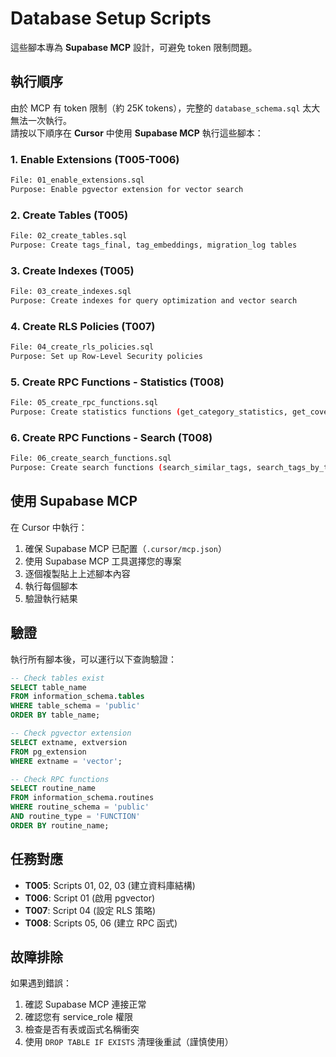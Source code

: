 # Database Setup Scripts

這些腳本專為 **Supabase MCP** 設計，可避免 token 限制問題。

## 執行順序

由於 MCP 有 token 限制（約 25K tokens），完整的 `database_schema.sql` 太大無法一次執行。  
請按以下順序在 **Cursor** 中使用 **Supabase MCP** 執行這些腳本：

### 1. Enable Extensions (T005-T006)
```bash
File: 01_enable_extensions.sql
Purpose: Enable pgvector extension for vector search
```

### 2. Create Tables (T005)
```bash
File: 02_create_tables.sql
Purpose: Create tags_final, tag_embeddings, migration_log tables
```

### 3. Create Indexes (T005)
```bash
File: 03_create_indexes.sql
Purpose: Create indexes for query optimization and vector search
```

### 4. Create RLS Policies (T007)
```bash
File: 04_create_rls_policies.sql
Purpose: Set up Row-Level Security policies
```

### 5. Create RPC Functions - Statistics (T008)
```bash
File: 05_create_rpc_functions.sql
Purpose: Create statistics functions (get_category_statistics, get_coverage_stats, get_top_tags)
```

### 6. Create RPC Functions - Search (T008)
```bash
File: 06_create_search_functions.sql
Purpose: Create search functions (search_similar_tags, search_tags_by_text, check_data_integrity)
```

## 使用 Supabase MCP

在 Cursor 中執行：

1. 確保 Supabase MCP 已配置（`.cursor/mcp.json`）
2. 使用 Supabase MCP 工具選擇您的專案
3. 逐個複製貼上上述腳本內容
4. 執行每個腳本
5. 驗證執行結果

## 驗證

執行所有腳本後，可以運行以下查詢驗證：

```sql
-- Check tables exist
SELECT table_name 
FROM information_schema.tables 
WHERE table_schema = 'public'
ORDER BY table_name;

-- Check pgvector extension
SELECT extname, extversion 
FROM pg_extension 
WHERE extname = 'vector';

-- Check RPC functions
SELECT routine_name 
FROM information_schema.routines 
WHERE routine_schema = 'public' 
AND routine_type = 'FUNCTION'
ORDER BY routine_name;
```

## 任務對應

- **T005**: Scripts 01, 02, 03 (建立資料庫結構)
- **T006**: Script 01 (啟用 pgvector)
- **T007**: Script 04 (設定 RLS 策略)
- **T008**: Scripts 05, 06 (建立 RPC 函式)

## 故障排除

如果遇到錯誤：
1. 確認 Supabase MCP 連接正常
2. 確認您有 service_role 權限
3. 檢查是否有表或函式名稱衝突
4. 使用 `DROP TABLE IF EXISTS` 清理後重試（謹慎使用）

